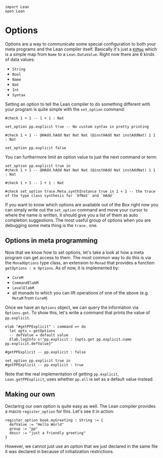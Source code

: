 ```lean
import Lean
open Lean
```

# Options
Options are a way to communicate some special configuration to both
your meta programs and the Lean compiler itself. Basically it's just
a [`KVMap`](https://github.com/leanprover/lean4/blob/master/src/Lean/Data/KVMap.lean)
which is a simple map from `Name` to a `Lean.DataValue`. Right now there
are 6 kinds of data values:
- `String`
- `Bool`
- `Name`
- `Nat`
- `Int`
- `Syntax`

Setting an option to tell the Lean compiler to do something different
with your program is quite simple with the `set_option` command:

```lean
#check 1 + 1 -- 1 + 1 : Nat

set_option pp.explicit true -- No custom syntax in pretty printing

#check 1 + 1 -- @HAdd.hAdd Nat Nat Nat (@instHAdd Nat instAddNat) 1 1 : Nat

set_option pp.explicit false
```

You can furthermore limit an option value to just the next command or term:

```lean
set_option pp.explicit true in
#check 1 + 1 -- @HAdd.hAdd Nat Nat Nat (@instHAdd Nat instAddNat) 1 1 : Nat

#check 1 + 1 -- 1 + 1 : Nat

#check set_option trace.Meta.synthInstance true in 1 + 1 -- the trace of the type class synthesis for `OfNat` and `HAdd`
```

If you want to know which options are available out of the Box right now
you can simply write out the `set_option` command and move your cursor
to where the name is written, it should give you a list of them as auto
completion suggestions. The most useful group of options when you are
debugging some meta thing is the `trace.` one.

## Options in meta programming
Now that we know how to set options, let's take a look at how a meta program
can get access to them. The most common way to do this is via the `MonadOptions`
type class, an extension to `Monad` that provides a function `getOptions : m Options`.
As of now, it is implemented by:
- `CoreM`
- `CommandElabM`
- `LevelElabM`
- all monads to which you can lift operations of one of the above (e.g. `MetaM` from `CoreM`)

Once we have an `Options` object, we can query the information via `Options.get`.
To show this, let's write a command that prints the value of `pp.explicit`.

```lean
elab "#getPPExplicit" : command => do
  let opts ← getOptions
  -- defValue = default value
  Elab.logInfo s!"pp.explicit : {opts.get pp.explicit.name pp.explicit.defValue}"

#getPPExplicit -- pp.explicit : false

set_option pp.explicit true in
#getPPExplicit -- pp.explicit : true
```

Note that the real implementation of getting `pp.explicit`, `Lean.getPPExplicit`,
uses whether `pp.all` is set as a default value instead.

## Making our own
Declaring our own option is quite easy as well. The Lean compiler provides
a macro `register_option` for this. Let's see it in action:

```lean
register_option book.myGreeting : String := {
  defValue := "Hello World"
  group := "pp"
  descr := "just a friendly greeting"
}
```

However, we cannot just use an option that we just declared in the same file
it was declared in because of initialization restrictions.
